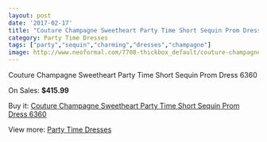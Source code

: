 ```yaml
---
layout: post
date: '2017-02-17'
title: "Couture Champagne Sweetheart Party Time Short Sequin Prom Dress 6360"
category: Party Time Dresses
tags: ["party","sequin","charming","dresses","champagne"]
image: http://www.neoformal.com/7708-thickbox_default/couture-champagne-sweetheart-party-time-short-sequin-prom-dress-6360.jpg
---
```

Couture Champagne Sweetheart Party Time Short Sequin Prom Dress 6360

On Sales: **$415.99**
<a href="https://www.neoformal.com/en/party-time-dresses/2728-couture-champagne-sweetheart-party-time-short-sequin-prom-dress-6360.html"><amp-img layout="responsive" width="600" height="600" src="//www.neoformal.com/7708-thickbox_default/couture-champagne-sweetheart-party-time-short-sequin-prom-dress-6360.jpg" alt="Couture Champagne Sweetheart Party Time Short Sequin Prom Dress 6360 0" /></a>
<a href="https://www.neoformal.com/en/party-time-dresses/2728-couture-champagne-sweetheart-party-time-short-sequin-prom-dress-6360.html"><amp-img layout="responsive" width="600" height="600" src="//www.neoformal.com/7712-thickbox_default/couture-champagne-sweetheart-party-time-short-sequin-prom-dress-6360.jpg" alt="Couture Champagne Sweetheart Party Time Short Sequin Prom Dress 6360 1" /></a>
<a href="https://www.neoformal.com/en/party-time-dresses/2728-couture-champagne-sweetheart-party-time-short-sequin-prom-dress-6360.html"><amp-img layout="responsive" width="600" height="600" src="//www.neoformal.com/7711-thickbox_default/couture-champagne-sweetheart-party-time-short-sequin-prom-dress-6360.jpg" alt="Couture Champagne Sweetheart Party Time Short Sequin Prom Dress 6360 2" /></a>
<a href="https://www.neoformal.com/en/party-time-dresses/2728-couture-champagne-sweetheart-party-time-short-sequin-prom-dress-6360.html"><amp-img layout="responsive" width="600" height="600" src="//www.neoformal.com/7710-thickbox_default/couture-champagne-sweetheart-party-time-short-sequin-prom-dress-6360.jpg" alt="Couture Champagne Sweetheart Party Time Short Sequin Prom Dress 6360 3" /></a>
<a href="https://www.neoformal.com/en/party-time-dresses/2728-couture-champagne-sweetheart-party-time-short-sequin-prom-dress-6360.html"><amp-img layout="responsive" width="600" height="600" src="//www.neoformal.com/7709-thickbox_default/couture-champagne-sweetheart-party-time-short-sequin-prom-dress-6360.jpg" alt="Couture Champagne Sweetheart Party Time Short Sequin Prom Dress 6360 4" /></a>

Buy it: [Couture Champagne Sweetheart Party Time Short Sequin Prom Dress 6360](https://www.neoformal.com/en/party-time-dresses/2728-couture-champagne-sweetheart-party-time-short-sequin-prom-dress-6360.html "Couture Champagne Sweetheart Party Time Short Sequin Prom Dress 6360")

View more: [Party Time Dresses](https://www.neoformal.com/en/25-party-time-dresses "Party Time Dresses")